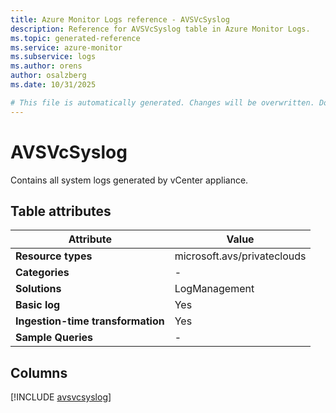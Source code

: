 ```yaml
---
title: Azure Monitor Logs reference - AVSVcSyslog
description: Reference for AVSVcSyslog table in Azure Monitor Logs.
ms.topic: generated-reference
ms.service: azure-monitor
ms.subservice: logs
ms.author: orens
author: osalzberg
ms.date: 10/31/2025

# This file is automatically generated. Changes will be overwritten. Do not change this file directly.
---
```


# AVSVcSyslog

Contains all system logs generated by vCenter appliance.


## Table attributes

|Attribute|Value|
|---|---|
|**Resource types**|microsoft.avs/privateclouds|
|**Categories**|-|
|**Solutions**| LogManagement|
|**Basic log**|Yes|
|**Ingestion-time transformation**|Yes|
|**Sample Queries**|-|



## Columns
  
[!INCLUDE [avsvcsyslog](~/reusable-content/ce-skilling/azure/includes/azure-monitor/reference/tables/avsvcsyslog-include.md)]
